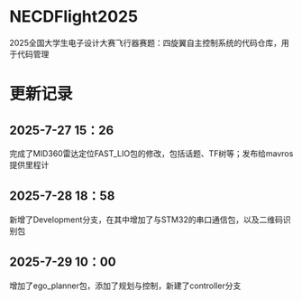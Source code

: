 # NECDFlight2025
2025全国大学生电子设计大赛飞行器赛题：四旋翼自主控制系统的代码仓库，用于代码管理

# 更新记录
## 2025-7-27 15：26
完成了MID360雷达定位FAST_LIO包的修改，包括话题、TF树等；发布给mavros提供里程计
## 2025-7-28 18：58
新增了Development分支，在其中增加了与STM32的串口通信包，以及二维码识别包
## 2025-7-29 10：00
增加了ego_planner包，添加了规划与控制，新建了controller分支

